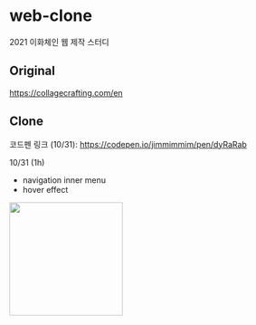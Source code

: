 # web-clone

2021 이화체인 웹 제작 스터디

## Original

https://collagecrafting.com/en


## Clone

코드펜 링크 (10/31): https://codepen.io/jimmimmim/pen/dyRaRab

10/31 (1h)
- navigation inner menu
- hover effect
<img src="https://user-images.githubusercontent.com/72171903/139540083-58a0c071-c2b0-4d90-a2c8-f0a97a1c1c15.png" width=200px height=auto>

